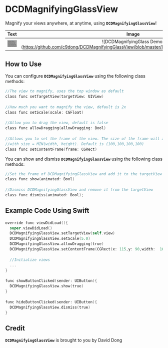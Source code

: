 # DCDMagnifyingGlassView

Magnify your views anywhere, at anytime, using **`DCDMagnifyingGlassView`**!

Text                                        |Image
:------------------------------------------:|:------------------------------------------:
![DCDMagnifyingGlass Demo](https://github.com/c9dong/DCDMagnifyingGlassView/blob/master/Images/DCDMagnifyingGlassVideo1.gif)|![DCDMagnifyingGlass Demo] (https://github.com/c9dong/DCDMagnifyingGlassView/blob/master/Images/DCDMagnifyingGlassVideo2.gif)

## How to Use

You can configure **`DCDMagnifyingGlassView`** using the following class methods:

```objective-c
//The view to magnify, uses the top window as default
class func setTargetView(targetView: UIView)

//How much you want to magnify the view, default is 2x
class func setScale(scale: CGFloat)

//Allow you to drag the view, default is false
class func allowDragging(allowDragging: Bool)

//Allows you to set the frame of the view. The size of the frame will always convert to a square, 
//with size = MIN(width, height). Default is (100,100,100,100)
class func setContentFrame(frame: CGRect)
```

You can show and dismiss **`DCDMagnifyingGlassView`** using the following class methods:

```objective-c
//Set the frame of DCDMagnifyingGlassView and add it to the targetView
class func show(animated: Bool)

//Dismiss DCDMagnifyingGlassView and remove it from the targetView
class func dismiss(animated: Bool);
```

## Example Code Using Swift

```objective-c
override func viewDidLoad(){
  super.viewDidLoad()
  DCDMagnifyingGlassView.setTargetView(self.view)
  DCDMagnifyingGlassView.setScale(5.0)
  DCDMagnifyingGlassView.allowDragging(true)
  DCDMagnifyingGlassView.setContentFrame(CGRect(x: 115,y: 90,width:  100,height: 100))
  
  //Initialize views
  ...
}

func showButtonClicked(sender: UIButton){
  DCDMagnifyingGlassView.show(true)
}

func hideButtonClicked(sender: UIButton){
  DCDMagnifyingGlassView.dismiss(true)
}
```

## Credit

**`DCDMagnifyingGlassView`** is brought to you by David Dong

